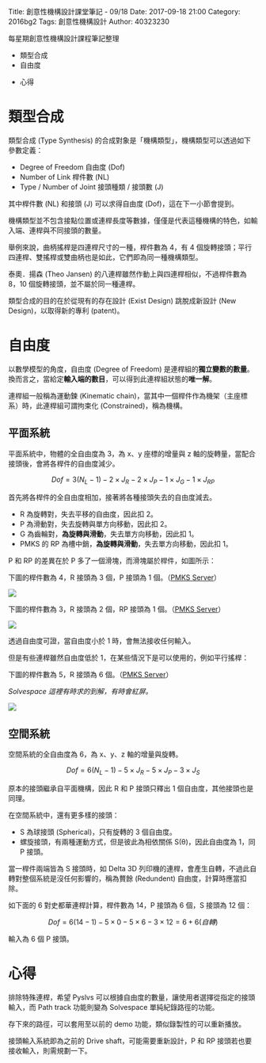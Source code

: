 Title: 創意性機構設計課堂筆記 - 09/18
Date: 2017-09-18 21:00
Category: 2016bg2
Tags: 創意性機構設計
Author: 40323230

每星期創意性機構設計課程筆記整理

+ 類型合成
+ 自由度
- 心得

<!-- PELICAN_END_SUMMARY -->

類型合成
===

類型合成 (Type Synthesis) 的合成對象是「機構類型」，機構類型可以透過如下參數定義：

+ Degree of Freedom 自由度 (Dof)
+ Number of Link 桿件數 (NL)
+ Type / Number of Joint 接頭種類 / 接頭數 (J)

其中桿件數 (NL) 和接頭 (J) 可以求得自由度 (Dof)，這在下一小節會提到。

機構類型並不包含接點位置或連桿長度等數據，僅僅是代表這種機構的特色，如輸入端、連桿與不同接頭的數量。

舉例來說，曲柄搖桿是四連桿尺寸的一種，桿件數為 4，有 4 個旋轉接頭；平行四連桿、雙搖桿或雙曲柄也是如此，它們即為同一種機構類型。

泰奧．揚森 (Theo Jansen) 的八連桿雖然作動上與四連桿相似，不過桿件數為 8，10 個旋轉接頭，並不屬於同一種連桿。

類型合成的目的在於從現有的存在設計 (Exist Design) 跳脫成新設計 (New Design)，以取得新的專利 (patent)。

自由度
===

以數學模型的角度，自由度 (Degree of Freedom) 是連桿組的**獨立變數的數量**。換而言之，當給定**輸入端的數目**，可以得到此連桿組狀態的**唯一解**。

連桿組一般稱為運動鍊 (Kinematic chain)，當其中一個桿件作為機架（主座標系）時，此連桿組可謂拘束化 (Constrained)，稱為機構。

平面系統
---

平面系統中，物體的全自由度為 3，為 x、y 座標的增量與 z 軸的旋轉量，當配合接頭後，會將各桿件的自由度減少。

$$Dof=3(N_{L}-1)-2\times{J_{R}}-2\times{J_{P}}-1\times{J_{G}}-1\times{J_{RP}}$$

首先將各桿件的全自由度相加，接著將各種接頭失去的自由度減去。

+ R 為旋轉對，失去平移的自由度，因此扣 2。
+ P 為滑動對，失去旋轉與單方向移動，因此扣 2。
+ G 為齒輪對，**為旋轉與滑動**，失去單方向移動，因此扣 1。
+ PMKS 的 RP 為槽中銷，**為旋轉與滑動**，失去單方向移動，因此扣 1。

P 和 RP 的差異在於 P 多了一個滑塊，而滑塊屬於桿件，如圖所示：

下圖的桿件數為 4，R 接頭為 3 個，P 接頭為 1 個。（[PMKS Server](http://designengrlab.github.io/PMKS/pmks.html?mech=ground,i,R,0.000,0.000,0.000,tfft|i,c,R,3.844,5.482,0.000,tfff|ground,s,P,14.234,9.449,45.000,tfff|c,s,R,14.234,9.449,45.000,tfff|)）

![](https://raw.githubusercontent.com/coursemdetw/project_site_files/gh-pages/files/pyslvs/17_09_18_01.png)

下圖的桿件數為 3，R 接頭為 2 個，RP 接頭為 1 個。（[PMKS Server](http://designengrlab.github.io/PMKS/pmks.html?mech=ground,i,R,0.000,0.000,tfft|i,c,R,3.844,5.482,tfff|ground,c,RP,14.234,9.449,45.000,tfff|)）

![](https://raw.githubusercontent.com/coursemdetw/project_site_files/gh-pages/files/pyslvs/17_09_18_02.png)

透過自由度可證，當自由度小於 1 時，會無法接收任何輸入。

但是有些連桿雖然自由度低於 1，在某些情況下是可以使用的，例如平行搖桿：

下圖的桿件數為 5，R 接頭為 6 個。（[PMKS Server](http://designengrlab.github.io/PMKS/pmks.html?mech=ground,i1,R,0.000,0.000,ffft|i1,c,R,0.000,10.000,tfff|ground,i2,R,10.000,0.000,tfff|i2,c,R,10.000,10.000,tfff|ground,i3,R,20.000,0.000,tfff|i3,c,R,20.000,10.000,tfff|)）

*Solvespace 這裡有時求的到解，有時會紅屏。*

![](https://raw.githubusercontent.com/coursemdetw/project_site_files/gh-pages/files/pyslvs/17_09_18_03.png)

空間系統
---

空間系統的全自由度為 6，為 x、y、z 軸的增量與旋轉。

$$Dof=6(N_{L}-1)-5\times{J_{R}}-5\times{J_{P}}-3\times{J_{S}}$$

原本的接頭繼承自平面機構，因此 R 和 P 接頭只釋出 1 個自由度，其他接頭也是同理。

在空間系統中，還有更多樣的接頭：

+ S 為球接頭 (Spherical)，只有旋轉的 3 個自由度。
+ 螺旋接頭，有兩種運動方式，但是彼此為相依關係 S(θ)，因此自由度為 1，同 P 接頭。

當一桿件兩端皆為 S 接頭時，如 Delta 3D 列印機的連桿，會產生自轉，不過此自轉對整個系統是沒任何影響的，稱為贅餘 (Redundent) 自由度，計算時應當扣除。

如下面的 6 對史都華連桿計算，桿件數為 14，P 接頭為 6 個，S 接頭為 12 個：

$$Dof=6(14-1)-5\times{0}-5\times{6}-3\times{12}=6+6(自轉)$$

輸入為 6 個 P 接頭。

心得
===

排除特殊連桿，希望 Pyslvs 可以根據自由度的數量，讓使用者選擇從指定的接頭輸入，而 Path track 功能則變為 Solvespace 單純紀錄路徑的功能。

存下來的路徑，可以套用至以前的 demo 功能，類似錄製性的可以重新播放。

接頭輸入系統即為之前的 Drive shaft，可能需要重新設計，P 和 RP 接頭若也要接收輸入，則需規劃一下。